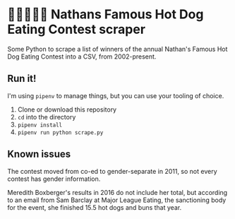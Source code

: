 # 🌭🌭🌭🤢🤮 Nathans Famous Hot Dog Eating Contest scraper
Some Python to scrape a list of winners of the annual Nathan's Famous Hot Dog Eating Contest into a CSV, from 2002-present.

## Run it!
I'm using `pipenv` to manage things, but you can use your tooling of choice.

1. Clone or download this repository
2. `cd` into the directory
3. `pipenv install`
4. `pipenv run python scrape.py`

## Known issues
The contest moved from co-ed to gender-separate in 2011, so not every contest has gender information.

Meredith Boxberger's results in 2016 do not include her total, but according to an email from Sam Barclay at Major League Eating, the sanctioning body for the event, she finished 15.5 hot dogs and buns that year.
